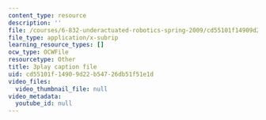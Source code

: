 ```yaml
---
content_type: resource
description: ''
file: /courses/6-832-underactuated-robotics-spring-2009/cd55101f14909d22b54726db51f51e1d_89GQHKOeUcU.srt
file_type: application/x-subrip
learning_resource_types: []
ocw_type: OCWFile
resourcetype: Other
title: 3play caption file
uid: cd55101f-1490-9d22-b547-26db51f51e1d
video_files:
  video_thumbnail_file: null
video_metadata:
  youtube_id: null
---
```

